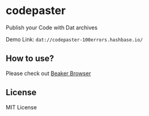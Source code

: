 # codepaster
Publish your Code with Dat archives

Demo Link: `dat://codepaster-100errors.hashbase.io/`
## How to use?
Please check out [Beaker Browser](https://beakerbrowser.com)

## License
MIT License